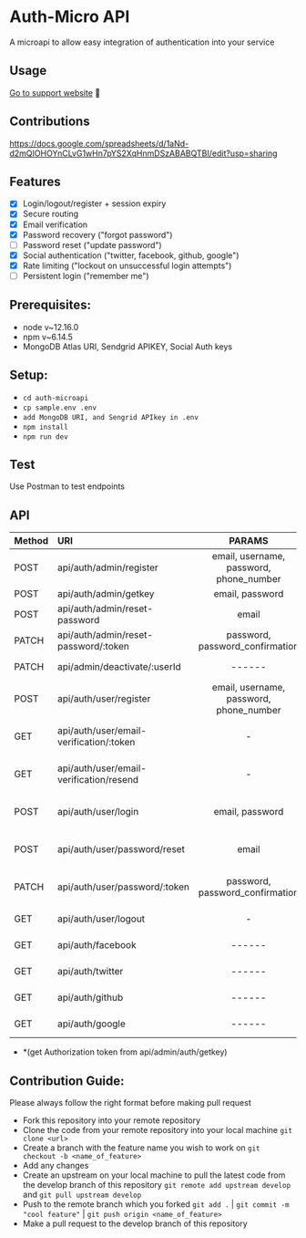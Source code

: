 # Auth-Micro API
A microapi to allow easy integration of authentication into your service

## Usage
[Go to support website](https://auth.microapi.dev) 🎈

## Contributions
https://docs.google.com/spreadsheets/d/1aNd-d2mQIOHOYnCLvG1wHn7pYS2XqHnmDSzABABQTBI/edit?usp=sharing

## Features
- [x] Login/logout/register + session expiry
- [x] Secure routing
- [x] Email verification
- [x] Password recovery ("forgot password")
- [ ] Password reset ("update password")
- [x] Social authentication ("twitter, facebook, github, google")
- [x] Rate limiting ("lockout on unsuccessful login attempts")
- [ ] Persistent login ("remember me")

## Prerequisites:
- node v~12.16.0
- npm v~6.14.5
- MongoDB Atlas URI, Sendgrid APIKEY, Social Auth keys

## Setup:
- `cd auth-microapi`
- `cp sample.env .env`
- `add MongoDB URI, and Sengrid APIkey in .env`
- `npm install`
- `npm run dev`

## Test
Use Postman to test endpoints

## API
| Method | URI                                      | PARAMS                                  | HEADERS                                       |
| :---   | :----                                    | :----:                                  | :----:                                        |
| POST   | api/auth/admin/register                  | email, username, password, phone_number | application/json                              |
| POST   |  api/auth/admin/getkey                   |               email, password           |             application/json                  |
| POST   | api/auth/admin/reset-password            |       email                             |             application/json                  |
| PATCH  | api/auth/admin/reset-password/:token     |      password, password_confirmation    | application/json                              |
| PATCH  | api/admin/deactivate/:userId             |     ------                              | Authorization: Bearer token                   |
| POST   | api/auth/user/register                   | email, username, password, phone_number | application/json, Authorization: Bearer token |
| GET    | api/auth/user/email-verification/:token  |               -                         | application/json, Authorization: Bearer token |
| GET    | api/auth/user/email-verification/resend  |                   -                     | application/json, Authorization: Bearer token |
| POST   | api/auth/user/login                      | email, password                         | application/json, Authorization: Bearer token |
| POST   | api/auth/user/password/reset             | email                                   | application/json, Authorization: Bearer token |
| PATCH  | api/auth/user/password/:token            | password, password_confirmation         | application/json, Authorization: Bearer token |
| GET    | api/auth/user/logout                     |                -                        |             Authorization: Bearer token       |
| GET    | api/auth/facebook                        | ------                                  | Authorization: Bearer token                   |
| GET    | api/auth/twitter                         |  ------                                 | Authorization: Bearer token                   |
| GET    | api/auth/github                          |      ------                             | Authorization: Bearer token                   |
| GET    | api/auth/google                          |      ------                             | Authorization: Bearer token                   |

* *(get Authorization token from api/admin/auth/getkey)


## Contribution Guide:
Please always follow the right format before making pull request

* Fork this repository into your remote repository
* Clone the code from your remote repository into your local machine `git clone <url>`
* Create a branch with the feature name you wish to work on `git checkout -b <name_of_feature>`
* Add any changes
* Create an upstream on your local machine to pull the latest code from the develop branch of this repository `git remote add upstream develop` and `git pull upstream develop`
* Push to the remote branch which you forked `git add .` | `git commit -m "cool feature"` | `git push origin <name_of_feature>`
* Make a pull request to the develop branch of this repository
